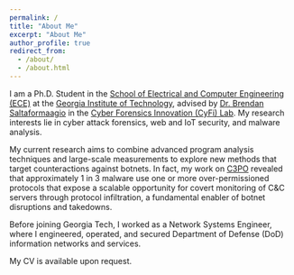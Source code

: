 ```yaml
---
permalink: /
title: "About Me"
excerpt: "About Me"
author_profile: true
redirect_from: 
  - /about/
  - /about.html
---
```


I am a Ph.D. Student in the [School of Electrical and Computer Engineering (ECE)](https://www.ece.gatech.edu/) at the [Georgia Institute of Technology](https://www.gatech.edu/), advised by [Dr. Brendan Saltaformaagio](https://saltaformaggio.ece.gatech.edu/) in the [Cyber Forensics Innovation (CyFi) Lab](https://cyfi.ece.gatech.edu/). My research interests lie in cyber attack forensics, web and IoT security, and malware analysis. 

My current research aims to combine advanced program analysis techniques and large-scale measurements to explore new methods that target counteractions against botnets. In fact, my work on [C3PO](https://fullerj.github.io/publications/ccs21) revealed that approximately 1 in 3 malware use one or more over-permissioned protocols that expose a scalable opportunity for covert monitoring of C&C servers through protocol infiltration, a fundamental enabler of botnet disruptions and takedowns. 

Before joining Georgia Tech, I worked as a Network Systems Engineer, where I engineered, operated, and secured Department of Defense (DoD) information networks and services.

My CV is available upon request.
